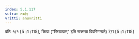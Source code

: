 ```yaml
---
index: 5.1.117
sutra: तदर्हम्
vritti: anuvritti
---
```


वतिः  १/१ [5।1।115], क्रिया ("क्रियायाम्" इति  सप्तम्या विपरिणम्यते) 7/1 [5।1।115]